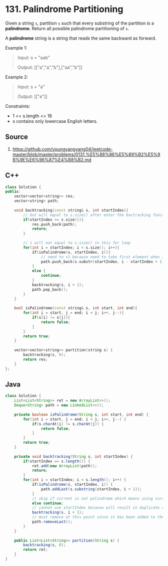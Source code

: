 # 131. Palindrome Partitioning

Given a string `s`, partition `s` such that every substring of the partition is a **palindrome**. Return all possible palindrome partitioning of `s`.

A **palindrome** string is a string that reads the same backward as forward.

Example 1:

> Input: s = "aab"
> 
> Output: [["a","a","b"],["aa","b"]]
 
Example 2:

> Input: s = "a"
> 
> Output: [["a"]] 

Constraints:

* 1 <= s.length <= 16
* s contains only lowercase English letters.

## Source
1. https://github.com/youngyangyang04/leetcode-master/blob/master/problems/0131.%E5%88%86%E5%89%B2%E5%9B%9E%E6%96%87%E4%B8%B2.md

## C++
```c++
class Solution {
public:
    vector<vector<string>> res;
    vector<string> path;
    
    void backtracking(const string& s, int startIndex){
        // but will equal to s.size() after enter the bactracking function of last iteration of each loop.
        if(startIndex >= s.size()){
            res.push_back(path);
            return;
        }
        
        // i will not equal to s.size() in this for loop
        for(int i = startIndex; i < s.size(); i++){
            if(isPalindrome(s, startIndex, i)){
                // need to +1 because need to take first element when i == startIndex
                path.push_back(s.substr(startIndex, i - startIndex + 1));                
            }
            else {
                continue;
            }
            backtracking(s, i + 1);
            path.pop_back();
        }
    }
    
    bool isPalindrome(const string& s, int start, int end){
        for(int i = start, j = end; i < j; i++, j--){
            if(s[i] != s[j]){
                return false;
            }
        }
        return true;
    }
    
    vector<vector<string>> partition(string s) {
        backtracking(s, 0);
        return res;
    }
};
```

## Java
```Java
class Solution {
    List<List<String>> ret = new ArrayList<>();
    Deque<String> path = new LinkedList<>();
    
    private boolean isPalindrome(String s, int start, int end) {
        for(int i = start, j = end; i < j; i++, j--) {
            if(s.charAt(i) != s.charAt(j)) {
                return false;
            }
        }
        return true;
    }
    
    private void backtracking(String s, int startIndex) {
        if(startIndex == s.length()) {
            ret.add(new ArrayList(path));
            return;
        }        
        for(int i = startIndex; i < s.length(); i++) {
            if(isPalindrome(s, startIndex, i)) {
                path.addLast(s.substring(startIndex, i + 1));
            }
            // skip if current is not palindrome which means using current i will not give possible combination, no need to remove from path since it has not been added yet.
            else continue;
            // cannot use startIndex because will result in duplicate result.
            backtracking(s, i + 1);
            // must remove at this point since it has been added to the result.
            path.removeLast();
        }
    }
    
    public List<List<String>> partition(String s) {
        backtracking(s, 0);
        return ret;
    }
}
```
